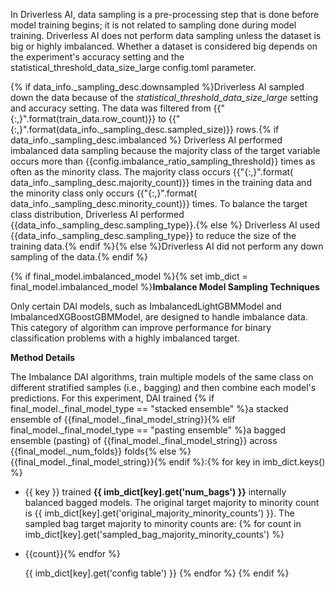 In Driverless AI, data sampling is a pre-processing step that is done before model training begins; it is not related to sampling done during model training. Driverless AI does not perform data sampling unless the dataset is big or highly imbalanced. Whether a dataset is considered big depends on the experiment's accuracy setting and the statistical\_threshold\_data\_size\_large config.toml parameter.

{% if data_info._sampling_desc.downsampled %}Driverless AI sampled down the data because of the *statistical\_threshold\_data\_size\_large* setting and accuracy setting. The data was filtered from {{"{:,}".format(train_data.row_count)}} to {{"{:,}".format(data_info._sampling_desc.sampled_size)}} rows.{% if  data_info._sampling_desc.imbalanced %} Driverless AI performed imbalanced data sampling because the majority class of the target variable occurs more than {{config.imbalance_ratio_sampling_threshold}} times as often as the minority class. The majority class occurs {{"{:,}".format( data_info._sampling_desc.majority_count)}} times in the training data and the minority class only occurs {{"{:,}".format( data_info._sampling_desc.minority_count)}} times. To balance the target class distribution, Driverless AI performed {{data_info._sampling_desc.sampling_type}}.{% else %} Driverless AI used {{data_info._sampling_desc.sampling_type}} to reduce the size of the training data.{% endif %}{% else %}Driverless AI did not perform any down sampling of the data.{% endif %}

{% if final_model.imbalanced_model %}{% set imb_dict = final_model.imbalanced_model %}**Imbalance Model Sampling Techniques**

Only certain DAI models, such as ImbalancedLightGBMModel and ImbalancedXGBoostGBMModel, are designed to handle imbalance data. This category of algorithm can improve performance for binary classification problems with a highly imbalanced target.

**Method Details**

The Imbalance DAI algorithms, train multiple models of the same class on different stratified samples (i.e., bagging) and then combine each model's predictions.
For this experiment, DAI trained {% if final_model._final_model_type == "stacked ensemble" %}a stacked ensemble of {{final_model._final_model_string}}{% elif final_model._final_model_type == "pasting ensemble" %}a bagged ensemble (pasting) of {{final_model._final_model_string}} across {{final_model._num_folds}} folds{% else %}{{final_model._final_model_string}}{% endif %}:{% for key in imb_dict.keys() %}

* {{ key }} trained **{{ imb_dict[key].get('num_bags') }}** internally balanced bagged models. The original target majority to minority count is {{ imb_dict[key].get('original_majority_minority_counts')  }}. The sampled bag target majority to minority counts are: {% for count in imb_dict[key].get('sampled_bag_majority_minority_counts') %}

* {{count}}{% endfor %}

    {{ imb_dict[key].get('config table') }}
    {% endfor %}
{% endif %}